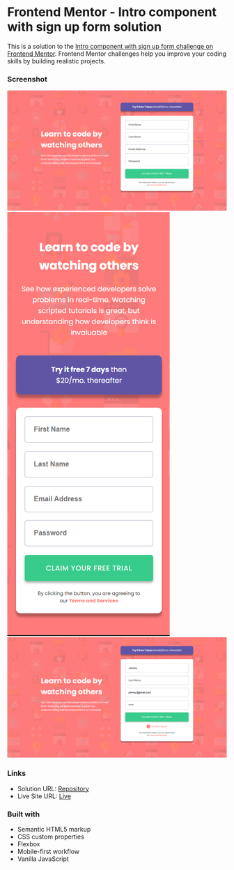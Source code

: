# Frontend Mentor - Intro component with sign up form solution

This is a solution to the [Intro component with sign up form challenge on Frontend Mentor](https://www.frontendmentor.io/challenges/intro-component-with-signup-form-5cf91bd49edda32581d28fd1). Frontend Mentor challenges help you improve your coding skills by building realistic projects. 

### Screenshot

![desktop output](images/desktop-output.png)
![mobile output](images/mobile-output.png)
![invalid input](images/invalid-input.png)

### Links

- Solution URL: [Repository](https://github.com/eyedent1ty/intro-component-with-signup-form)
- Live Site URL: [Live](https://eyedent1ty-intro-component-signup-form.netlify.app/)

### Built with

- Semantic HTML5 markup
- CSS custom properties
- Flexbox
- Mobile-first workflow
- Vanilla JavaScript